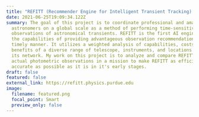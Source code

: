 ```yaml
---
title: "REFITT (Recommender Engine for Intelligent Transient Tracking) "
date: 2021-06-25T19:09:34.122Z
summary: The goal of this project is to coordinate professional and amateur
  astronomers on a global scale as a method of performing time-sensitive
  observations of astronomical transients. REFITT is the first AI engine with
  the capabilities of providing advantageous observation recommendations in a
  timely manner. It utilizes a weighted analysis of capabilities, costs, and
  benefits of a diverse range of telescope, instruments, and locations within
  its network. My work on this project is to analyze and compare REFITT data to
  actual photometric observations in a mission to make REFITT as efficient and
  accurate as possible as it is in it's early stages.
draft: false
featured: false
external_link: https://refitt.physics.purdue.edu
image:
  filename: featured.png
  focal_point: Smart
  preview_only: false
---
```

